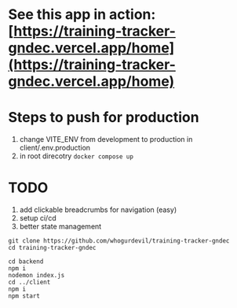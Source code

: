 # See this app in action: [https://training-tracker-gndec.vercel.app/home](https://training-tracker-gndec.vercel.app/home)

# Steps to push for production

1. change VITE_ENV from development to production in client/.env.production
2. in root direcotry `docker compose up`

# TODO

1. add clickable breadcrumbs for navigation (easy)
2. setup ci/cd
3. better state management

```
git clone https://github.com/whogurdevil/training-tracker-gndec
cd training-tracker-gndec

cd backend
npm i
nodemon index.js
cd ../client
npm i
npm start
```
